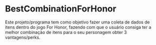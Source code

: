 # BestCombinationForHonor
Este projeto/programa tem como objetivo fazer uma coleta de dados de itens dentro do jogo For Honor, fazendo com que o usuário consiga ter a melhor combinação de itens para o seu personagem obter 3 vantagens/perks.

